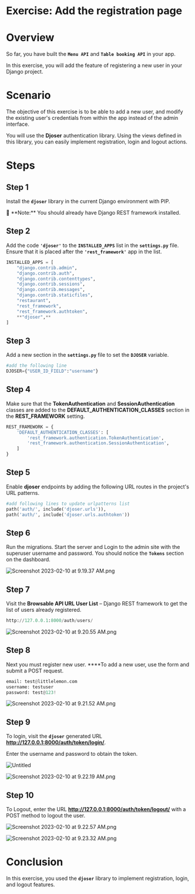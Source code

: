 # Exercise: Add the registration page

# Overview

So far, you have built the **`Menu API`** and **`Table booking API`** in your app.

In this exercise, you will add the feature of registering a new user in your Django project.

# ****Scenario****

The objective of this exercise is to be able to add a new user, and modify the existing user's credentials from within the app instead of the admin interface.

You will use the **Djoser** authentication library. Using the views defined in this library, you can easily implement registration, login and logout actions.

# ****Steps****

## **Step 1**

Install the **`djoser`** library in the current Django environment with PIP.

<aside>
🤔 **Note:** You should already have Django REST framework installed.

</aside>

## **Step 2**

Add the code **`'djoser'`** to the **`INSTALLED_APPS`** list in the **`settings.py`** file. Ensure that it is placed after the **`'rest_framework'`** app in the list.

```python
INSTALLED_APPS = [
    "django.contrib.admin",
    "django.contrib.auth",
    "django.contrib.contenttypes",
    "django.contrib.sessions",
    "django.contrib.messages",
    "django.contrib.staticfiles",
    "restaurant",
    "rest_framework",
    "rest_framework.authtoken",
    **"djoser",**
]
```

## Step 3

Add a new section in the **`settings.py`** file to set the **`DJOSER`** variable.

```python
#add the following line
DJOSER={"USER_ID_FIELD":"username"}
```

## **Step 4**

Make sure that the **TokenAuthentication** and **SessionAuthentication** classes are added to the **DEFAULT_AUTHENTICATION_CLASSES** section in the **REST_FRAMEWORK** setting.

```python
REST_FRAMEWORK = {
    'DEFAULT_AUTHENTICATION_CLASSES': [
        'rest_framework.authentication.TokenAuthentication',
        'rest_framework.authentication.SessionAuthentication',
    ]
}
```

## Step 5

Enable **djoser** endpoints by adding the following URL routes in the project's URL patterns.

```python
#add following lines to update urlpatterns list
path('auth/', include('djoser.urls')),
path('auth/', include('djoser.urls.authtoken'))
```

## Step 6

Run the migrations. Start the server and Login to the admin site with the superuser username and password. You should notice the **`Tokens`** section on the dashboard.

![Screenshot 2023-02-10 at 9.19.37 AM.png](Exercise%20Add%20the%20registration%20page%204a523586dc574cffb8419827391c90f7/Screenshot_2023-02-10_at_9.19.37_AM.png)

## **Step 7**

Visit the **Browsable API URL User List** – Django REST framework to get the list of users already registered.

```python
http://127.0.0.1:8000/auth/users/
```

![Screenshot 2023-02-10 at 9.20.55 AM.png](Exercise%20Add%20the%20registration%20page%204a523586dc574cffb8419827391c90f7/Screenshot_2023-02-10_at_9.20.55_AM.png)

## **Step 8**

Next you must register new user. ****To add a new user, use the form and submit a POST request.

```python
email: test@littlelemon.com
username: testuser
password: test@123!
```

![Screenshot 2023-02-10 at 9.21.52 AM.png](Exercise%20Add%20the%20registration%20page%204a523586dc574cffb8419827391c90f7/Screenshot_2023-02-10_at_9.21.52_AM.png)

## **Step 9**

To login, visit the **`djoser`** generated URL **http://127.0.0.1:8000/auth/token/login/**.

Enter the username and password to obtain the token.

![Untitled](Exercise%20Add%20the%20registration%20page%204a523586dc574cffb8419827391c90f7/Untitled.png)

![Screenshot 2023-02-10 at 9.22.19 AM.png](Exercise%20Add%20the%20registration%20page%204a523586dc574cffb8419827391c90f7/Screenshot_2023-02-10_at_9.22.19_AM.png)

## **Step 10**

To Logout, enter the URL **http://127.0.0.1:8000/auth/token/logout/**  with a POST method to logout the user.

![Screenshot 2023-02-10 at 9.22.57 AM.png](Exercise%20Add%20the%20registration%20page%204a523586dc574cffb8419827391c90f7/Screenshot_2023-02-10_at_9.22.57_AM.png)

![Screenshot 2023-02-10 at 9.23.32 AM.png](Exercise%20Add%20the%20registration%20page%204a523586dc574cffb8419827391c90f7/Screenshot_2023-02-10_at_9.23.32_AM.png)

# Conclusion

In this exercise, you used the **`djoser`** library to implement registration, login, and logout features.